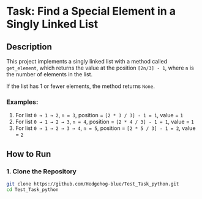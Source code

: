 # Task: Find a Special Element in a Singly Linked List

## Description  
This project implements a singly linked list with a method called `get_element`, which returns the value at the position `[2n/3] - 1`, where `n` is the number of elements in the list.

If the list has 1 or fewer elements, the method returns `None`.

### Examples:
1. For list `0 → 1 → 2`, `n = 3`, position = `[2 * 3 / 3] - 1 = 1`, value = `1`  
2. For list `0 → 1 → 2 → 3`, `n = 4`, position = `[2 * 4 / 3] - 1 = 1`, value = `1`  
3. For list `0 → 1 → 2 → 3 → 4`, `n = 5`, position = `[2 * 5 / 3] - 1 = 2`, value = `2`


## How to Run

### 1. Clone the Repository
```bash
git clone https://github.com/Hedgehog-blue/Test_Task_python.git
cd Test_Task_python
